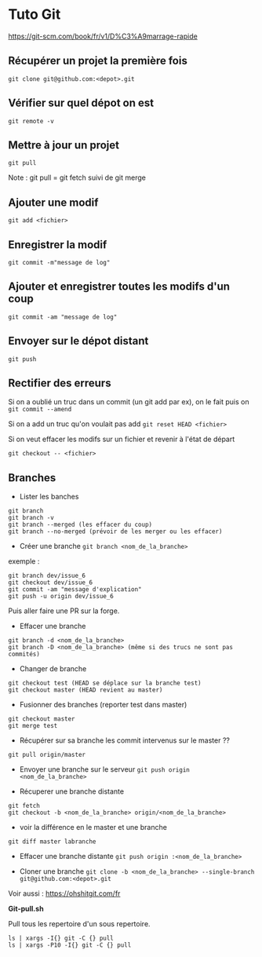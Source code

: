# Tuto Git
https://git-scm.com/book/fr/v1/D%C3%A9marrage-rapide

## Récupérer un projet la première fois
`git clone git@github.com:<depot>.git`

## Vérifier sur quel dépot on est

`git remote -v`

## Mettre à jour un projet
`git pull`

Note : git pull = git fetch suivi de git merge

## Ajouter une modif
`git add <fichier>`

## Enregistrer la modif
`git commit -m"message de log"`

## Ajouter et enregistrer toutes les modifs d'un coup
`git commit -am "message de log"`

## Envoyer sur le dépot distant
`git push`

## Rectifier des erreurs

Si on a oublié un truc dans un commit (un git add par ex), on le fait puis on
`git commit --amend`

Si on a add un truc qu'on voulait pas add
`git reset HEAD <fichier>`

Si on veut effacer les modifs sur un fichier et revenir à l'état de départ

`git checkout -- <fichier>`

## Branches

- Lister les banches
```
git branch
git branch -v
git branch --merged (les effacer du coup)
git branch --no-merged (prévoir de les merger ou les effacer)
```

- Créer une branche
`git branch <nom_de_la_branche>`

exemple :

```
git branch dev/issue_6
git checkout dev/issue_6
git commit -am "message d'explication"
git push -u origin dev/issue_6
```

Puis aller faire une PR sur la forge.

- Effacer une branche
```
git branch -d <nom_de_la_branche>
git branch -D <nom_de_la_branche> (même si des trucs ne sont pas commités)
```

- Changer de branche
```
git checkout test (HEAD se déplace sur la branche test)
git checkout master (HEAD revient au master)
```

- Fusionner des branches (reporter test dans master)
```
git checkout master
git merge test
```

- Récupérer sur sa branche les commit intervenus sur le master ??

```
git pull origin/master 
```

- Envoyer une branche sur le serveur
`git push origin <nom_de_la_branche>`

- Récuperer une branche distante
```
git fetch
git checkout -b <nom_de_la_branche> origin/<nom_de_la_branche>
```


- voir la différence en le master et une branche
```
git diff master labranche
```

- Effacer une branche distante
`git push origin :<nom_de_la_branche>`

- Cloner une branche
`git clone -b <nom_de_la_branche> --single-branch git@github.com:<depot>.git`


Voir aussi : https://ohshitgit.com/fr




**Git-pull.sh**

Pull tous les repertoire d'un sous repertoire.

```
ls | xargs -I{} git -C {} pull
ls | xargs -P10 -I{} git -C {} pull
```

